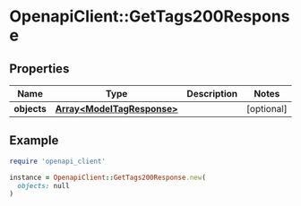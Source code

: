 # OpenapiClient::GetTags200Response

## Properties

| Name | Type | Description | Notes |
| ---- | ---- | ----------- | ----- |
| **objects** | [**Array&lt;ModelTagResponse&gt;**](ModelTagResponse.md) |  | [optional] |

## Example

```ruby
require 'openapi_client'

instance = OpenapiClient::GetTags200Response.new(
  objects: null
)
```

